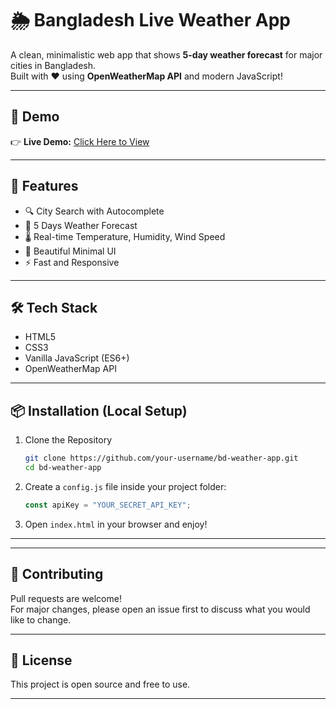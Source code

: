 # 🌦️ Bangladesh Live Weather App

A clean, minimalistic web app that shows **5-day weather forecast** for major cities in Bangladesh.  
Built with ❤️ using **OpenWeatherMap API** and modern JavaScript!

---

## 📸 Demo

👉 **Live Demo:** [Click Here to View](https://bd-weather-app-test.netlify.app/)

---

## 🚀 Features

- 🔍 City Search with Autocomplete
- 📅 5 Days Weather Forecast
- 🌡️ Real-time Temperature, Humidity, Wind Speed
- 🌈 Beautiful Minimal UI
- ⚡ Fast and Responsive

---

## 🛠️ Tech Stack

- HTML5
- CSS3
- Vanilla JavaScript (ES6+)
- OpenWeatherMap API

---

## 📦 Installation (Local Setup)

1. Clone the Repository
    ```bash
    git clone https://github.com/your-username/bd-weather-app.git
    cd bd-weather-app
    ```

2. Create a `config.js` file inside your project folder:
    ```javascript
    const apiKey = "YOUR_SECRET_API_KEY";
    ```

3. Open `index.html` in your browser and enjoy!

---
---
## 🤝 Contributing

Pull requests are welcome!  
For major changes, please open an issue first to discuss what you would like to change.

---

## 📝 License

This project is open source and free to use.

---

